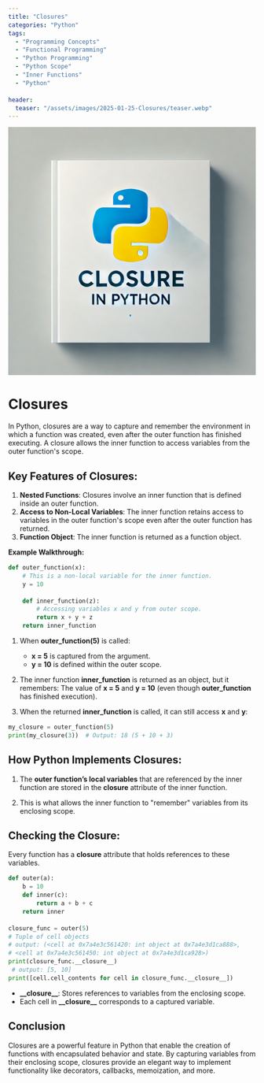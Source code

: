 ```yaml
---
title: "Closures"
categories: "Python"
tags:
  - "Programming Concepts"
  - "Functional Programming"
  - "Python Programming"
  - "Python Scope"
  - "Inner Functions"
  - "Python"

header:
  teaser: "/assets/images/2025-01-25-Closures/teaser.webp"
---
```


![Cover Page](/assets/images/2025-01-25-Closures/cover.webp)

# Closures

In Python, closures are a way to capture and remember the environment in which a function was created, even after the outer function has finished executing. A closure allows the inner function to access variables from the outer function's scope.

## Key Features of Closures:

1. **Nested Functions**: Closures involve an inner function that is defined inside an outer function.
2. **Access to Non-Local Variables**: The inner function retains access to variables in the outer function's scope even after the outer function has returned.
3. **Function Object**: The inner function is returned as a function object.

**Example Walkthrough:**

```python
def outer_function(x):
    # This is a non-local variable for the inner function.
    y = 10

    def inner_function(z):
        # Accessing variables x and y from outer scope.
        return x + y + z
    return inner_function
```

1. When **outer_function(5)** is called:

   - **x = 5** is captured from the argument.
   - **y = 10** is defined within the outer scope.

2. The inner function **inner_function** is returned as an object, but it remembers:
   The value of **x = 5** and **y = 10** (even though **outer_function** has finished execution).

3. When the returned **inner_function** is called, it can still access **x** and **y**:

```python
my_closure = outer_function(5)
print(my_closure(3))  # Output: 18 (5 + 10 + 3)
```

## How Python Implements Closures:

1. The **outer function’s local variables** that are referenced by the inner function are stored in the **closure** attribute of the inner function.

2. This is what allows the inner function to "remember" variables from its enclosing scope.

## Checking the Closure:

Every function has a **closure** attribute that holds references to these variables.

```python
def outer(a):
    b = 10
    def inner(c):
        return a + b + c
    return inner

closure_func = outer(5)
# Tuple of cell objects
# output: (<cell at 0x7a4e3c561420: int object at 0x7a4e3d1ca888>,
# <cell at 0x7a4e3c561450: int object at 0x7a4e3d1ca928>)
print(closure_func.__closure__)
 # output: [5, 10]
print([cell.cell_contents for cell in closure_func.__closure__])
```

- **\_\_closure\_\_**: Stores references to variables from the enclosing scope.
- Each cell in **\_\_closure\_\_** corresponds to a captured variable.

## Conclusion

Closures are a powerful feature in Python that enable the creation of functions with encapsulated behavior and state. By capturing variables from their enclosing scope, closures provide an elegant way to implement functionality like decorators, callbacks, memoization, and more.
